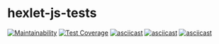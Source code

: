 # hexlet-js-tests
[![Maintainability](https://api.codeclimate.com/v1/badges/c90db697d012b0300bca/maintainability)](https://codeclimate.com/github/prasolovsereja/frontend-project-46/maintainability)
[![Test Coverage](https://api.codeclimate.com/v1/badges/c90db697d012b0300bca/test_coverage)](https://codeclimate.com/github/prasolovsereja/frontend-project-46/test_coverage)
[![asciicast](https://asciinema.org/a/DmH0WU1nron5oRQNPlnQGOFkl.svg)](https://asciinema.org/a/DmH0WU1nron5oRQNPlnQGOFkl)
[![asciicast](https://asciinema.org/a/sTRXfQkAHDalH49VZxuXOMUnT.svg)](https://asciinema.org/a/sTRXfQkAHDalH49VZxuXOMUnT)
[![asciicast](https://asciinema.org/a/G98gPPM90QcSyrOACylfkKX1i.svg)](https://asciinema.org/a/G98gPPM90QcSyrOACylfkKX1i)